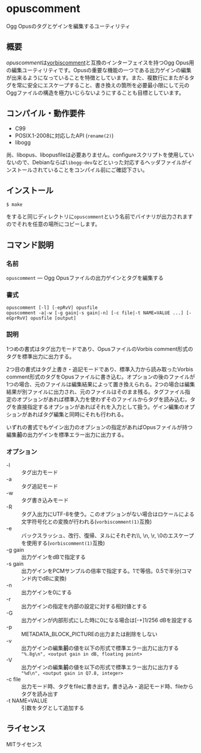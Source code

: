 # opuscomment

Ogg Opusのタグとゲインを編集するユーティリティ

## 概要

<dfn>opuscomment</dfn>は[vorbiscomment](https://github.com/xiph/vorbis-tools)と互換のインターフェイスを持つOgg Opus用の編集ユーティリティです。Opusの重要な機能の一つである出力ゲインの編集が出来るようになっていることを特徴としています。また、複数行にまたがるタグを常に安全にエスケープすること、書き換えの箇所を必要最小限にして元のOggファイルの構造を極力いじらないようにすることも目標としています。

## コンパイル・動作要件

* C99
* POSIX.1-2008に対応したAPI (`rename(2)`)
* libogg

尚、libopus、libopusfileは必要ありません。configureスクリプトを使用していないので、Debianならば`libogg-dev`などといった対応するヘッダファイルがインストールされていることをコンパイル前にご確認下さい。

## インストール

    $ make

をすると同じディレクトリに`opuscomment`という名前でバイナリが出力されますのでそれを任意の場所にコピーします。

## コマンド説明

### 名前

`opuscomment` — Ogg Opusファイルの出力ゲインとタグを編集する

### 書式

    opuscomment [-l] [-epRvV] opusfile
    opuscomment -a|-w [-g gain|-s gain|-n] [-c file|-t NAME=VALUE ...] [-eGprRvV] opusfile [output]

### 説明

1つめの書式はタグ出力モードであり、OpusファイルのVorbis comment形式のタグを標準出力に出力する。

2つ目の書式はタグ上書き・追記モードであり、標準入力から読み取ったVorbis comment形式のタグをOpusファイルに書き込む。オプションの後のファイルが1つの場合、元のファイルは編集結果によって置き換えられる。2つの場合は編集結果が別ファイルに出力され、元のファイルはそのまま残る。タグファイル指定のオプションがあれば標準入力を使わずそのファイルからタグを読み込む。タグを直接指定するオプションがあればそれを入力として扱う。ゲイン編集のオプションがあればタグ編集と同時にそれも行われる。

いずれの書式でもゲイン出力のオプションの指定があればOpusファイルが持つ編集**前**の出力ゲインを標準エラー出力に出力する。

### オプション

<dl>
<dt>-l</dt>
<dd>タグ出力モード</dd>
<dt>-a</dt>
<dd>タグ追記モード</dd>
<dt>-w</dt>
<dd>タグ書き込みモード</dd>
<dt>-R</dt>
<dd>タグ入出力にUTF-8を使う。このオプションがない場合はロケールによる文字符号化との変換が行われる(<code>vorbiscomment(1)</code>互換)</dd>
<dt>-e</dt>
<dd>バックスラッシュ、改行、復帰、ヌルにそれぞれ\\, \n, \r, \0のエスケープを使用する(<code>vorbiscomment(1)</code>互換)</dd>
<dt>-g gain</dt>
<dd>出力ゲインをdBで指定する</dd>
<dt>-s gain</dt>
<dd>出力ゲインをPCMサンプルの倍率で指定する。1で等倍。0.5で半分(コマンド内でdBに変換)</dd>
<dt>-n</dt>
<dd>出力ゲインを0にする</dd>
<dt>-r</dt>
<dd>出力ゲインの指定を内部の設定に対する相対値とする</dd>
<dt>-G</dt>
<dd>出力ゲインが内部形式にした時に0になる場合は[-+]1/256 dBを設定する</dd>
<dt>-p</dt>
<dd>METADATA_BLOCK_PICTUREの出力または削除をしない</dd>
<dt>-v</dt>
<dd>出力ゲインの編集<strong>前</strong>の値を以下の形式で標準エラー出力に出力する<br/>
     <code>"%.8g\n", &lt;output gain in dB, floating point&gt;</code>
</dd>
<dt>-V</dt>
<dd>出力ゲインの編集<strong>前</strong>の値を以下の形式で標準エラー出力に出力する<br/>
     <code>"%d\n", &lt;output gain in Q7.8, integer&gt;</code>
</dd>
<dt>-c file</dt>
<dd>出力モード時、タグをfileに書き出す。書き込み・追記モード時、fileからタグを読み出す</dd>
<dt>-t NAME=VALUE</dt>
<dd>引数をタグとして追加する</dd>
</dl>

## ライセンス

MITライセンス
